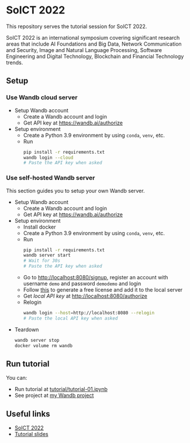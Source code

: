 # SoICT 2022

This repository serves the tutorial session for SoICT 2022.

SoICT 2022 is an international symposium covering significant research areas that include AI Foundations and Big Data, Network Communication and Security, Image and Natural Language Processing, Software Engineering and Digital Technology, Blockchain and Financial Technology trends.

## Setup

### Use Wandb cloud server

- Setup Wandb account
  - Create a Wandb account and login
  - Get API key at <https://wandb.ai/authorize>
- Setup environment
  - Create a Python 3.9 environment by using `conda`, `venv`, etc.
  - Run
    ```bash
    pip install -r requirements.txt
    wandb login --cloud
    # Paste the API key when asked
    ```

### Use self-hosted Wandb server

This section guides you to setup your own Wandb server.

- Setup Wandb account
  - Create a Wandb account and login
  - Get API key at <https://wandb.ai/authorize>
- Setup environment
  - Install docker
  - Create a Python 3.9 environment by using `conda`, `venv`, etc.
  - Run
    ```bash
    pip install -r requirements.txt
    wandb server start
    # Wait for 30s
    # Paste the API key when asked
    ```
  - Go to <http://localhost:8080/signup>, register an account with username `demo` and password `demodemo` and login
  - Follow [this](https://docs.wandb.ai/guides/self-hosted/local#generate-a-free-license) to generate a free license and add it to the local server
  - Get _local API key_ at <http://localhost:8080/authorize>
  - Relogin
    ```bash
    wandb login --host=http://localhost:8080 --relogin
    # Paste the local API key when asked
    ```
- Teardown
  ```bash
  wandb server stop
  docker volume rm wandb
  ```

## Run tutorial

You can:

- Run tutorial at [tutorial/tutorial-01.ipynb](tutorial/tutorial-01.ipynb)
- See project at [my Wandb project](https://wandb.ai/tungdao/soict-2022)

## Useful links

- [SoICT 2022](https://soict.org/)
- [Tutorial slides](https://docs.google.com/presentation/d/1kWUM4mDHcnzL_CmVukkxbc7AhOzjhju9RHC2fuZbJ6I/edit?usp=sharing)
